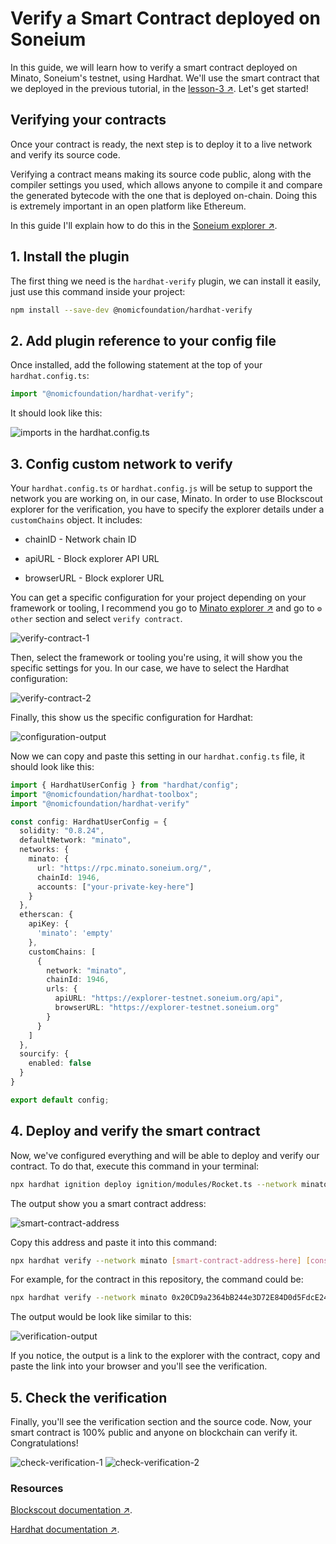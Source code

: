 # Verify a Smart Contract deployed on Soneium

In this guide, we will learn how to verify a smart contract deployed on Minato, Soneium's testnet, using Hardhat. We'll use the smart contract that we deployed in the previous tutorial, in the [lesson-3 ↗](../lesson-3/). Let's get started!

## Verifying your contracts

Once your contract is ready, the next step is to deploy it to a live network and verify its source code.

Verifying a contract means making its source code public, along with the compiler settings you used, which allows anyone to compile it and compare the generated bytecode with the one that is deployed on-chain. Doing this is extremely important in an open platform like Ethereum.

In this guide I'll explain how to do this in the [Soneium explorer ↗](https://explorer-testnet.soneium.org/).

## 1. Install the plugin

The first thing we need is the ```hardhat-verify``` plugin, we can install it easily, just use this command inside your project: 

```bash
npm install --save-dev @nomicfoundation/hardhat-verify
```

## 2. Add plugin reference to your config file

Once installed, add the following statement at the top of your ```hardhat.config.ts```:

```typescript
import "@nomicfoundation/hardhat-verify";
```

It should look like this:

![imports in the hardhat.config.ts](./public/imports-hardhat-config.png)

## 3. Config custom network to verify

Your ```hardhat.config.ts``` or ```hardhat.config.js``` will be setup to support the network you are working on, in our case, Minato. In order to use Blockscout explorer for the verification, you have to specify the explorer details under a ```customChains``` object. It includes:

- chainID - Network chain ID

- apiURL - Block explorer API URL

- browserURL - Block explorer URL

You can get a specific configuration for your project depending on your framework or tooling, I recommend you go to [Minato explorer ↗](https://explorer-testnet.soneium.org/) and go to ```⚙️ other``` section and select ```verify contract```.

![verify-contract-1](./public/verify-contract-1.png)

Then, select the framework or tooling you're using, it will show you the specific settings for you. In our case, we have to select the Hardhat configuration:

![verify-contract-2](./public/verify-contract-2.png)

Finally, this show us the specific configuration for Hardhat:

![configuration-output](./public/configuration-output.png)

Now we can copy and paste this setting in our ```hardhat.config.ts``` file, it should look like this:

```typescript
import { HardhatUserConfig } from "hardhat/config";
import "@nomicfoundation/hardhat-toolbox";
import "@nomicfoundation/hardhat-verify"

const config: HardhatUserConfig = {
  solidity: "0.8.24",
  defaultNetwork: "minato",
  networks: {
    minato: {
      url: "https://rpc.minato.soneium.org/",
      chainId: 1946,
      accounts: ["your-private-key-here"]
    }
  },
  etherscan: {
    apiKey: {
      'minato': 'empty'
    },
    customChains: [
      {
        network: "minato",
        chainId: 1946,
        urls: {
          apiURL: "https://explorer-testnet.soneium.org/api",
          browserURL: "https://explorer-testnet.soneium.org"
        }
      }
    ]
  },
  sourcify: {
    enabled: false
  }
}

export default config;
```

## 4. Deploy and verify the smart contract

Now, we've configured everything and will be able to deploy and verify our contract. To do that, execute this command in your terminal:

```bash
npx hardhat ignition deploy ignition/modules/Rocket.ts --network minato
```

The output show you a smart contract address:

![smart-contract-address](../lesson-3/public/deploy-minato.png)

Copy this address and paste it into this command:

```bash
npx hardhat verify --network minato [smart-contract-address-here] [constructor-input-here]
```

For example, for the contract in this repository, the command could be:

```bash
npx hardhat verify --network minato 0x20CD9a2364bB244e3D72E84D0d5FdcE2448A0dD8 "carlos"
```

The output would be look like similar to this:

![verification-output](./public/verification-output.png)

If you notice, the output is a link to the explorer with the contract, copy and paste the link into your browser and you'll see the verification.

## 5. Check the verification

Finally, you'll see the verification section and the source code. Now, your smart contract is 100% public and anyone on blockchain can verify it. Congratulations!

![check-verification-1](./public/check-verification-1.png)
![check-verification-2](./public/check-verification-2.png)

### Resources

[Blockscout documentation ↗](https://docs.blockscout.com/developer-support/smart-contract-verification/hardhat-verification-plugin).

[Hardhat documentation ↗](https://hardhat.org/hardhat-runner/docs/guides/verifying).
